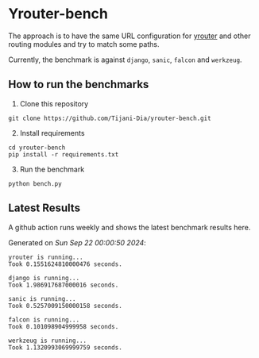 # Yrouter-bench

The approach is to have the same URL configuration for [yrouter](https://github.com/Tijani-Dia/yrouter) and other routing modules and try to match some paths.

Currently, the benchmark is against `django`, `sanic`, `falcon` and `werkzeug`.

## How to run the benchmarks

1. Clone this repository

```shell
git clone https://github.com/Tijani-Dia/yrouter-bench.git
```

2. Install requirements

```shell
cd yrouter-bench
pip install -r requirements.txt
```

3. Run the benchmark

```shell
python bench.py
```

## Latest Results

A github action runs weekly and shows the latest benchmark results here.

Generated on *Sun Sep 22 00:00:50 2024*:

```shell
yrouter is running...
Took 0.1551624810000476 seconds.

django is running...
Took 1.986917687000016 seconds.

sanic is running...
Took 0.5257009150000158 seconds.

falcon is running...
Took 0.101098904999958 seconds.

werkzeug is running...
Took 1.1320993069999759 seconds.

```